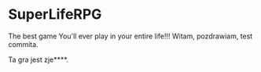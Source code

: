 # SuperLifeRPG
The best game You'll ever play in your entire life!!!
Witam, pozdrawiam, test commita.

Ta gra jest zje****.
 
